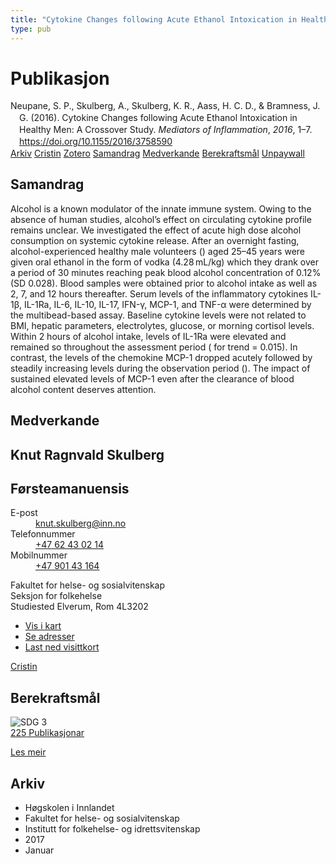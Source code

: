 ```yaml
---
title: "Cytokine Changes following Acute Ethanol Intoxication in Healthy Men: A Crossover Study"
type: pub
---
```

<h1>Publikasjon</h1>
<article id="csl-bib-container-ZD2AAMRM" class="csl-bib-container">
  <div class="csl-bib-body" style="line-height: 1.35; padding-left: 1em; text-indent:-1em;">
  <div class="csl-entry">Neupane, S. P., Skulberg, A., Skulberg, K. R., Aass, H. C. D., &amp; Bramness, J. G. (2016). Cytokine Changes following Acute Ethanol Intoxication in Healthy Men: A Crossover Study. <i>Mediators of Inflammation</i>, <i>2016</i>, 1&#x2013;7. <a href="https://doi.org/10.1155/2016/3758590">https://doi.org/10.1155/2016/3758590</a></div>
</div>
  <div class="csl-bib-buttons">
    <a href="#taxonomy-article-ZD2AAMRM" class="csl-bib-button">Arkiv</a>
    <a href="https://app.cristin.no/results/show.jsf?id=1420096" alt="Cristin URL" class="csl-bib-button">Cristin</a>
    <a href="http://zotero.org/groups/5022929/items/ZD2AAMRM" alt="Zotero URL" class="csl-bib-button">Zotero</a>
    <a href="#abstract-article-ZD2AAMRM" class="csl-bib-button">Samandrag</a>
    <a href="#contributors-article-ZD2AAMRM" class="csl-bib-button">Medverkande</a>
    <a href="#sdg-article-ZD2AAMRM" class="csl-bib-button">Berekraftsmål</a>
    <a href="http://downloads.hindawi.com/journals/mi/2016/3758590.pdf" class="csl-bib-button">Unpaywall</a>
  </div>
  <div id="csl-bib-meta-container-ZD2AAMRM"></div>
</article>
<div id="csl-bib-meta-ZD2AAMRM" class="csl-bib-meta">
  <article id="abstract-article-ZD2AAMRM" class="abstract-article">
    <h1>Samandrag</h1>
    Alcohol is a known modulator of the innate immune system. Owing to the absence of human studies, alcohol’s effect on circulating cytokine profile remains unclear. We investigated the effect of acute high dose alcohol consumption on systemic cytokine release. After an overnight fasting, alcohol-experienced healthy male volunteers () aged 25–45 years were given oral ethanol in the form of vodka (4.28 mL/kg) which they drank over a period of 30 minutes reaching peak blood alcohol concentration of 0.12% (SD 0.028). Blood samples were obtained prior to alcohol intake as well as 2, 7, and 12 hours thereafter. Serum levels of the inflammatory cytokines IL-1β, IL-1Ra, IL-6, IL-10, IL-17, IFN-γ, MCP-1, and TNF-α were determined by the multibead-based assay. Baseline cytokine levels were not related to BMI, hepatic parameters, electrolytes, glucose, or morning cortisol levels. Within 2 hours of alcohol intake, levels of IL-1Ra were elevated and remained so throughout the assessment period ( for trend = 0.015). In contrast, the levels of the chemokine MCP-1 dropped acutely followed by steadily increasing levels during the observation period (). The impact of sustained elevated levels of MCP-1 even after the clearance of blood alcohol content deserves attention.
  </article>
  <article id="contributors-article-ZD2AAMRM" class="contributors-article">
    <h1>Medverkande</h1>
    <div class="personas">
<div class="vrtx-hinn-person-card">
<div class="photo">
<i class="lar la-user-circle missing-person"></i>
</div>
<div class="info">
<hgroup><h1>Knut Ragnvald Skulberg</h1>
<h2>Førsteamanuensis</h2>
</hgroup><dl>
<dt>E-post</dt>
<dd>
<a href="mailto:knut.skulberg@inn.no">knut.skulberg@inn.no</a>
</dd>
<dt>Telefonnummer</dt>
<dd><a href="tel:+4762430214">
+47 62 43 02 14
</a></dd>
<dt>Mobilnummer</dt>
<dd><a href="tel:+4790143164">
+47 901 43 164
</a></dd>
</dl>
<p>
Fakultet for helse- og sosialvitenskap<br>
Seksjon for folkehelse<br>
Studiested Elverum,
Rom 4L3202
</p>
<ul class="vrtx-hinn-links">
<li><a href="https://www.google.com/maps?q=60.88177,11.53669">Vis i kart</a></li>
<li><a href="https://www.inn.no/finn-en-ansatt/knut-skulberg.html#vrtx-hinn-addresses">Se adresser</a></li>
<li><a href="https://www.inn.no/finn-en-ansatt/knut-skulberg.html?vrtx=vcf">Last ned visittkort</a></li>
</ul>
</div>
</div>
<a href="https://app.cristin.no/persons/show.jsf?id=9616" alt="Cristin URL" class="personas-cristin">Cristin</a>
</div>
  </article>
  <article id="sdg-article-ZD2AAMRM" class="sdg-article">
    <h1>Berekraftsmål</h1>
    <div class="sdg-container"><div id="sdg3" class="sdg">
<img src="{{< params subfolder >}}images/sdg/sdg03_no.png" class="image" alt="SDG 3">
<div class="sdg-overlay">
<a href="{{< params subfolder >}}no/archive/?sdg=3#archive" class="sdg-publication-count"><span>225</span> Publikasjonar</a>
<p><a href="https://www.fn.no/om-fn/fns-baerekraftsmaal/god-helse-og-livskvalitet?lang=nno-NO" class="sdg-read-more">Les meir</a></p>
</div>
</div></div>
  </article>
  <article id="taxonomy-article-ZD2AAMRM" class="taxonomy-article">
    <h1>Arkiv</h1>
    <ul>
      <li>Høgskolen i Innlandet</li>
      <li>Fakultet for helse- og sosialvitenskap</li>
      <li>Institutt for folkehelse- og idrettsvitenskap</li>
      <li>2017</li>
      <li>Januar</li>
    </ul>
  </article>
</div>
